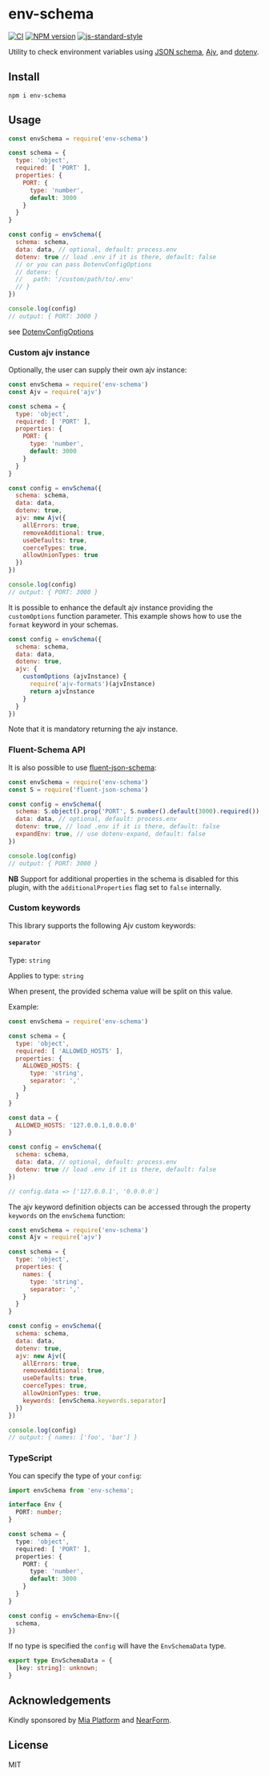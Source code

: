 # env-schema

[![CI](https://github.com/fastify/env-schema/workflows/CI/badge.svg)](https://github.com/fastify/env-schema/actions/workflows/ci.yml)
[![NPM version](https://img.shields.io/npm/v/env-schema.svg?style=flat)](https://www.npmjs.com/package/env-schema)
[![js-standard-style](https://img.shields.io/badge/code%20style-standard-brightgreen.svg?style=flat)](https://standardjs.com/)

Utility to check environment variables using [JSON schema](https://json-schema.org/), [Ajv](http://npm.im/ajv), and
[dotenv](http://npm.im/dotenv).

## Install

```
npm i env-schema
```

## Usage

```js
const envSchema = require('env-schema')

const schema = {
  type: 'object',
  required: [ 'PORT' ],
  properties: {
    PORT: {
      type: 'number',
      default: 3000
    }
  }
}

const config = envSchema({
  schema: schema,
  data: data, // optional, default: process.env
  dotenv: true // load .env if it is there, default: false
  // or you can pass DotenvConfigOptions
  // dotenv: {
  //   path: '/custom/path/to/.env'
  // }
})

console.log(config)
// output: { PORT: 3000 }
```

see [DotenvConfigOptions](https://github.com/motdotla/dotenv#options)

### Custom ajv instance

Optionally, the user can supply their own ajv instance:

```js
const envSchema = require('env-schema')
const Ajv = require('ajv')

const schema = {
  type: 'object',
  required: [ 'PORT' ],
  properties: {
    PORT: {
      type: 'number',
      default: 3000
    }
  }
}

const config = envSchema({
  schema: schema,
  data: data,
  dotenv: true,
  ajv: new Ajv({
    allErrors: true,
    removeAdditional: true,
    useDefaults: true,
    coerceTypes: true,
    allowUnionTypes: true
  })
})

console.log(config)
// output: { PORT: 3000 }
```

It is possible to enhance the default ajv instance providing the `customOptions` function parameter.
This example shows how to use the `format` keyword in your schemas.

```js
const config = envSchema({
  schema: schema,
  data: data,
  dotenv: true,
  ajv: {
    customOptions (ajvInstance) {
      require('ajv-formats')(ajvInstance)
      return ajvInstance
    }
  }
})
```

Note that it is mandatory returning the ajv instance.

### Fluent-Schema API

It is also possible to use [fluent-json-schema](http://npm.im/fluent-json-schema):

```js
const envSchema = require('env-schema')
const S = require('fluent-json-schema')

const config = envSchema({
  schema: S.object().prop('PORT', S.number().default(3000).required()),
  data: data, // optional, default: process.env
  dotenv: true, // load .env if it is there, default: false
  expandEnv: true, // use dotenv-expand, default: false
})

console.log(config)
// output: { PORT: 3000 }
```

**NB** Support for additional properties in the schema is disabled for this plugin, with the `additionalProperties` flag set to `false` internally.

### Custom keywords
This library supports the following Ajv custom keywords:

#### `separator`
Type: `string`

Applies to type: `string`

When present, the provided schema value will be split on this value.

Example:
```js
const envSchema = require('env-schema')

const schema = {
  type: 'object',
  required: [ 'ALLOWED_HOSTS' ],
  properties: {
    ALLOWED_HOSTS: {
      type: 'string',
      separator: ','
    }
  }
}

const data = {
  ALLOWED_HOSTS: '127.0.0.1,0.0.0.0'
}

const config = envSchema({
  schema: schema,
  data: data, // optional, default: process.env
  dotenv: true // load .env if it is there, default: false
}) 

// config.data => ['127.0.0.1', '0.0.0.0']
```

The ajv keyword definition objects can be accessed through the property `keywords` on the `envSchema` function:

```js
const envSchema = require('env-schema')
const Ajv = require('ajv')

const schema = {
  type: 'object',
  properties: {
    names: {
      type: 'string',
      separator: ','
    }
  }
}

const config = envSchema({
  schema: schema,
  data: data,
  dotenv: true,
  ajv: new Ajv({
    allErrors: true,
    removeAdditional: true,
    useDefaults: true,
    coerceTypes: true,
    allowUnionTypes: true,
    keywords: [envSchema.keywords.separator]
  })
})

console.log(config)
// output: { names: ['foo', 'bar'] }
```

### TypeScript

You can specify the type of your `config`:

```ts
import envSchema from 'env-schema';

interface Env {
  PORT: number;
}

const schema = {
  type: 'object',
  required: [ 'PORT' ],
  properties: {
    PORT: {
      type: 'number',
      default: 3000
    }
  }
}

const config = envSchema<Env>({
  schema,
})
```

If no type is specified the `config` will have the `EnvSchemaData` type.

```ts
export type EnvSchemaData = {
  [key: string]: unknown;
}
```

## Acknowledgements

Kindly sponsored by [Mia Platform](https://www.mia-platform.eu/) and
[NearForm](https://nearform.com).

## License

MIT
